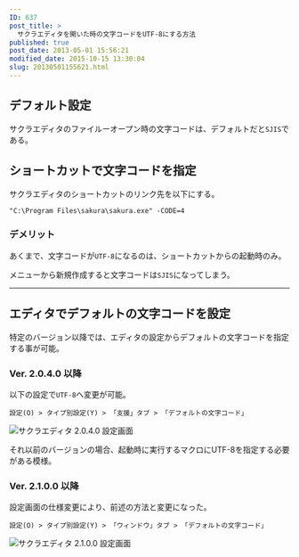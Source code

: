 ```yaml
---
ID: 637
post_title: >
  サクラエディタを開いた時の文字コードをUTF-8にする方法
published: true
post_date: 2013-05-01 15:56:21
modified_date: 2015-10-15 13:30:04
slug: 20130501155621.html
---
```

<!--more-->

<h2>デフォルト設定</h2>

サクラエディタのファイルーオープン時の文字コードは、デフォルトだと<code>SJIS</code>である。

<h2>ショートカットで文字コードを指定</h2>

サクラエディタのショートカットのリンク先を以下にする。

<pre><code>"C:\Program Files\sakura\sakura.exe" -CODE=4
</code></pre>

<h3>デメリット</h3>

あくまで、文字コードが<code>UTF-8</code>になるのは、ショートカットからの起動時のみ。

メニューから新規作成すると文字コードは<code>SJIS</code>になってしまう。

<hr />

<h2>エディタでデフォルトの文字コードを設定</h2>

特定のバージョン以降では、エディタの設定からデフォルトの文字コードを指定する事が可能。

<h3>Ver. 2.0.4.0 以降</h3>

以下の設定で<code>UTF-8</code>へ変更が可能。

<pre><code>設定(O) &gt; タイプ別設定(Y) &gt; 「支援」タブ &gt; 「デフォルトの文字コード」
</code></pre>

<img src="[cfview name='img_1']" alt="サクラエディタ 2.0.4.0 設定画面" />

それ以前のバージョンの場合、起動時に実行するマクロにUTF-8を指定する必要がある模様。

<h3>Ver. 2.1.0.0 以降</h3>

設定画面の仕様変更により、前述の方法と変更になった。

<pre><code>設定(O) &gt; タイプ別設定(Y) &gt; 「ウィンドウ」タブ &gt; 「デフォルトの文字コード」
</code></pre>

<img src="[cfview name='img_2']" alt="サクラエディタ 2.1.0.0 設定画面" />